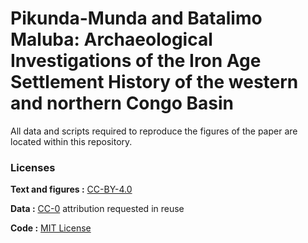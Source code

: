 # Pikunda-Munda and Batalimo Maluba: Archaeological Investigations of the Iron Age Settlement History of the western and northern Congo Basin

All data and scripts required to reproduce the  figures of the paper are located within this repository.

### Licenses

**Text and figures :** [CC-BY-4.0](http://creativecommons.org/licenses/by/4.0/)

**Data :** [CC-0](http://creativecommons.org/publicdomain/zero/1.0/)
attribution requested in reuse

**Code :** [MIT License](https://opensource.org/licenses/MIT)
